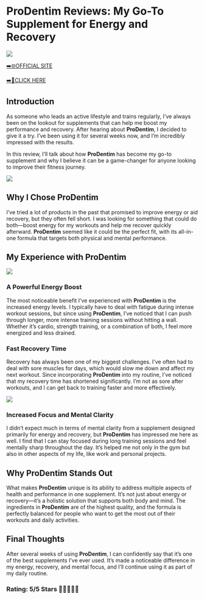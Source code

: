 # **ProDentim Reviews**: My Go-To Supplement for Energy and Recovery

[![](https://static.vecteezy.com/system/resources/thumbnails/019/896/014/small/buy-now-gradient-button-with-cart-symbol-buy-now-illustration-png.png)](https://edetoop.top/lander/sugarpreland-1/prodvap.html) 

[➡️🌐OFFICIAL SITE](https://edetoop.top/lander/sugarpreland-1/prodvap.html) 

[➡️🔗CLICK HERE](https://edetoop.top/lander/sugarpreland-1/prodvap.html) 


## Introduction

As someone who leads an active lifestyle and trains regularly, I’ve always been on the lookout for supplements that can help me boost my performance and recovery. After hearing about **ProDentim**, I decided to give it a try. I’ve been using it for several weeks now, and I’m incredibly impressed with the results.

In this review, I’ll talk about how **ProDentim** has become my go-to supplement and why I believe it can be a game-changer for anyone looking to improve their fitness journey.

[![](https://wallpapers.com/images/hd/red-order-now-button-udg4jcj4arvn8b0n-2.png)](https://edetoop.top/lander/sugarpreland-1/prodvap.html)  

## Why I Chose **ProDentim**

I’ve tried a lot of products in the past that promised to improve energy or aid recovery, but they often fell short. I was looking for something that could do both—boost energy for my workouts and help me recover quickly afterward. **ProDentim** seemed like it could be the perfect fit, with its all-in-one formula that targets both physical and mental performance.

## My Experience with **ProDentim**

[![](https://static.vecteezy.com/system/resources/thumbnails/019/896/014/small/buy-now-gradient-button-with-cart-symbol-buy-now-illustration-png.png)](https://edetoop.top/lander/sugarpreland-1/prodvap.html)

### A Powerful Energy Boost

The most noticeable benefit I’ve experienced with **ProDentim** is the increased energy levels. I typically have to deal with fatigue during intense workout sessions, but since using **ProDentim**, I’ve noticed that I can push through longer, more intense training sessions without hitting a wall. Whether it’s cardio, strength training, or a combination of both, I feel more energized and less drained.

### Fast Recovery Time

Recovery has always been one of my biggest challenges. I’ve often had to deal with sore muscles for days, which would slow me down and affect my next workout. Since incorporating **ProDentim** into my routine, I’ve noticed that my recovery time has shortened significantly. I’m not as sore after workouts, and I can get back to training faster and more effectively.

[![](https://wallpapers.com/images/hd/red-order-now-button-udg4jcj4arvn8b0n-2.png)](https://edetoop.top/lander/sugarpreland-1/prodvap.html)  

### Increased Focus and Mental Clarity

I didn’t expect much in terms of mental clarity from a supplement designed primarily for energy and recovery, but **ProDentim** has impressed me here as well. I find that I can stay focused during long training sessions and feel mentally sharp throughout the day. It’s helped me not only in the gym but also in other aspects of my life, like work and personal projects.

## Why **ProDentim** Stands Out

What makes **ProDentim** unique is its ability to address multiple aspects of health and performance in one supplement. It’s not just about energy or recovery—it’s a holistic solution that supports both body and mind. The ingredients in **ProDentim** are of the highest quality, and the formula is perfectly balanced for people who want to get the most out of their workouts and daily activities.

## Final Thoughts

After several weeks of using **ProDentim**, I can confidently say that it’s one of the best supplements I’ve ever used. It’s made a noticeable difference in my energy, recovery, and mental focus, and I’ll continue using it as part of my daily routine.

### Rating: 5/5 Stars 🌟🌟🌟🌟🌟
